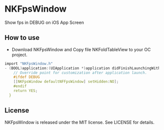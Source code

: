 # NKFpsWindow
Show fps in DEBUG on iOS App Screen 

## How to use
- Download NKFpsWindow and Copy file NKFoldTableView to your OC project.

```C
import "NKFpsWindow.h"
- (BOOL)application:(UIApplication *)application didFinishLaunchingWithOptions:(NSDictionary *)launchOptions {
    // Override point for customization after application launch.
    #ifdef DEBUG
    [[NKFpsWindow defaultNFFpsWindow] setHidden:NO];
    #endif
    return YES;
  }
```

## License

NKFpsWindow is released under the MIT license. See LICENSE for details.
